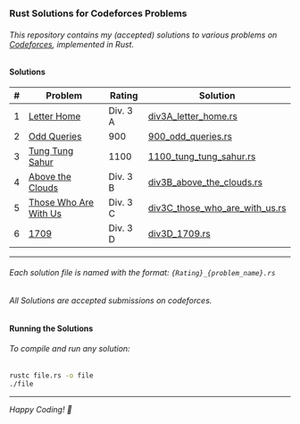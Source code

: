 ### Rust Solutions for Codeforces Problems

###### This repository contains my (accepted) solutions to various problems on [Codeforces](https://codeforces.com), implemented in Rust.

#### Solutions

| # | Problem | Rating | Solution |
|---|---|---|---|
| 1 | [Letter Home](https://codeforces.com/contest/2121/problem/A) | Div. 3 A | [div3A_letter_home.rs](./div3A_letter_home.rs) |
| 2 | [Odd Queries](https://codeforces.com/contest/1807/problem/D) | 900 | [900_odd_queries.rs](./900_odd_queries.rs) |
| 3 | [Tung Tung Sahur](https://codeforces.com/contest/2094/problem/D) | 1100 | [1100_tung_tung_sahur.rs](./1100_tung_tung_sahur.rs) |
| 4 | [Above the Clouds](https://codeforces.com/contest/2121/problem/B) | Div. 3 B | [div3B_above_the_clouds.rs](./div3B_above_the_clouds.rs) |
| 5 | [Those Who Are With Us](https://codeforces.com/contest/2121/problem/C) | Div. 3 C | [div3C_those_who_are_with_us.rs](./div3C_those_who_are_with_us.rs) |
| 6 | [1709](https://codeforces.com/contest/2121/problem/D) | Div. 3 D | [div3D_1709.rs](./div3D_1709.rs) |

---

###### Each solution file is named with the format: `{Rating}_{problem_name}.rs`
###### All Solutions are accepted submissions on codeforces. 

#### Running the Solutions

###### To compile and run any solution:

```bash
rustc file.rs -o file
./file 
```

---

*Happy Coding! 🦀*
